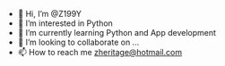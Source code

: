 - 👋 Hi, I’m @Z199Y
- 👀 I’m interested in Python
- 🌱 I’m currently learning Python and App development 
- 💞️ I’m looking to collaborate on ...
- 📫 How to reach me zheritage@hotmail.com

<!---
Z199Y/Z199Y is a ✨ special ✨ repository because its `README.md` (this file) appears on your GitHub profile.
You can click the Preview link to take a look at your changes.
--->
